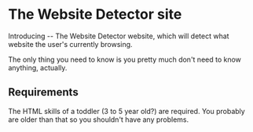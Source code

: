 # The Website Detector site
Introducing -- The Website Detector website, which will detect what website the user's currently browsing.

The only thing you need to know is you pretty much don't need to know anything, actually.

## Requirements
The HTML skills of a toddler (3 to 5 year old?) are required. You probably are older than that so you shouldn't have any problems.
